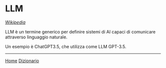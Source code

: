 # LLM

[*Wikipedia*](https://en.wikipedia.org/wiki/Large_language_model)

LLM è un termine generico per definire sistemi di AI capaci di comunicare attraverso linguaggio naturale.

Un esempio è ChatGPT3.5, che utilizza come LLM GPT-3.5.

---
[Home](/indice.md) [Dizionario](/docs/dictionary/indice.md)